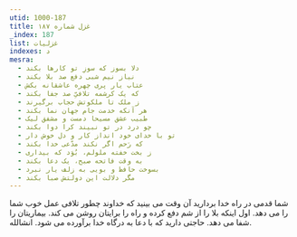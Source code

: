 ```yaml
---
utid: 1000-187
title: غزل شماره ۱۸۷
_index: 187
list: غزلیات
indexes: د
mesra:
  - دلا بسوز که سوزِ تو کارها بکند
  - نیاز نیم شبی دفع صد بلا بکند
  - عتاب یار پری چهره عاشقانه بکش
  - که یک کرشمه تلافیِّ صد جفا بکند
  - ز ملک تا ملکوتش حجاب برگیرند
  - هر آنکه خدمت جام جهان نما بکند
  - طبیب عشق مسیحا دمست و مشفق لیک
  - چو درد در تو نبیند کرا دوا بکند
  - تو با خدای خود انداز کار و دل خوش دار
  - که رَحم اگر نکند مدّعی خدا بکند
  - ز بخت خفته ملولم، بُوَد که بیداری
  - به وقت فاتحه صبح، یک دعا بکند
  - بسوخت حافظ و بویی به زلف یار نبرد
  - مگر دلالت این دولتش صبا بکند
---
```

شما قدمی در راه خدا بردارید آن وقت می بینید که خداوند چطور تلافی عمل خوب شما را می دهد. اول اینکه بلا را از شم دفع کرده و راه را برایتان روشن می کند. بیماریتان را شفا می دهد. حاجتی دارید که با دعا به درگاه خدا برآورده می شود. انشالله.
